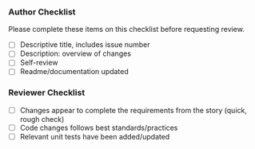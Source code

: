 ### Author Checklist
Please complete these items on this checklist before requesting review.
- [ ] Descriptive title, includes issue number
- [ ] Description: overview of changes
- [ ] Self-review
- [ ] Readme/documentation updated

### Reviewer Checklist
- [ ] Changes appear to complete the requirements from the story (quick, rough check)
- [ ] Code changes follows best standards/practices
- [ ] Relevant unit tests have been added/updated